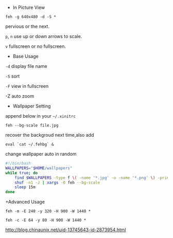 + In Picture View

`feh -g 640x480 -d -S *`

pervious or the next.

`p`, `n` use up or down arrows to scale.

`v` fullscreen or no fullscreen.

+ Base Usage

`-d` display file name

`-S` sort

`-F` view in fullscreen

-Z auto zoom

+ Wallpaper Setting

append below in your `~/.xinitrc`

`feh --bg-scale file.jpg`

recover the backgroud next time,also add

`` eval `cat ~/.fehbg` & ``

change wallpaper auto in random

```sh
#!/bin/bash
WALLPAPERS="$HOME/wallpapers"
while true; do
	find $WALLPAPERS -type f \( -name '*.jpg' -o -name '*.png' \) -print0 | \
	shuf -n1 -z | xargs -0 feh --bg-scale
	sleep 15m
done
```


+Advanced Usage

`feh -m -E 240 -y 320 -H 900 -W 1440 *`

`feh -c -E 64 -y 80 -H 900 -W 1440 *`

http://blog.chinaunix.net/uid-13745643-id-2873954.html
